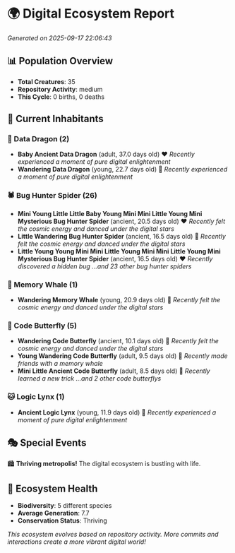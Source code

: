 # 🌍 Digital Ecosystem Report
*Generated on 2025-09-17 22:06:43*

## 📊 Population Overview
- **Total Creatures**: 35
- **Repository Activity**: medium
- **This Cycle**: 0 births, 0 deaths

## 👥 Current Inhabitants

### 🐉 Data Dragon (2)
- **Baby Ancient Data Dragon** (adult, 37.0 days old) ❤️
  *Recently experienced a moment of pure digital enlightenment*
- **Wandering Data Dragon** (young, 22.7 days old) 💚
  *Recently experienced a moment of pure digital enlightenment*

### 🕷️ Bug Hunter Spider (26)
- **Mini Young Little Little Baby Young Mini Mini Little Young Mini Mysterious Bug Hunter Spider** (ancient, 20.5 days old) ❤️
  *Recently felt the cosmic energy and danced under the digital stars*
- **Little Wandering Bug Hunter Spider** (ancient, 16.5 days old) 💛
  *Recently felt the cosmic energy and danced under the digital stars*
- **Little Young Young Mini Mini Little Young Mini Mini Little Young Mini Mysterious Bug Hunter Spider** (ancient, 16.5 days old) ❤️
  *Recently discovered a hidden bug*
  *...and 23 other bug hunter spiders*

### 🐋 Memory Whale (1)
- **Wandering Memory Whale** (young, 20.9 days old) 💚
  *Recently felt the cosmic energy and danced under the digital stars*

### 🦋 Code Butterfly (5)
- **Wandering Code Butterfly** (ancient, 10.1 days old) 💛
  *Recently felt the cosmic energy and danced under the digital stars*
- **Young Wandering Code Butterfly** (adult, 9.5 days old) 💛
  *Recently made friends with a memory whale*
- **Mini Little Ancient Code Butterfly** (adult, 8.5 days old) 💛
  *Recently learned a new trick*
  *...and 2 other code butterflys*

### 🐱 Logic Lynx (1)
- **Ancient Logic Lynx** (young, 11.9 days old) 💚
  *Recently experienced a moment of pure digital enlightenment*

## 🎭 Special Events

🏙️ **Thriving metropolis!** The digital ecosystem is bustling with life.

## 🔬 Ecosystem Health
- **Biodiversity**: 5 different species
- **Average Generation**: 7.7
- **Conservation Status**: Thriving

*This ecosystem evolves based on repository activity. More commits and interactions create a more vibrant digital world!*